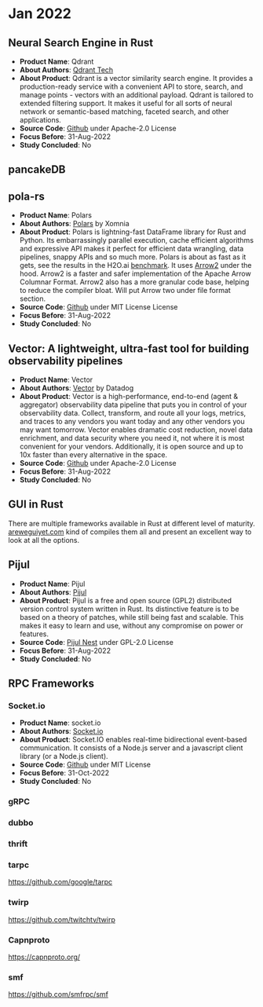 # Jan 2022

## Neural Search Engine in Rust
* **Product Name**: Qdrant
* **About Authors**: [Qdrant Tech](https://qdrant.tech/) 
* **About Product**: Qdrant is a vector similarity search engine. It provides a production-ready service with a convenient API to store, search, and manage points - vectors with an additional payload. Qdrant is tailored to extended filtering support. It makes it useful for all sorts of neural network or semantic-based matching, faceted search, and other applications.
* **Source Code**: [Github](https://github.com/qdrant/qdrant) under Apache-2.0 License
* **Focus Before**: 31-Aug-2022
* **Study Concluded**: No

## pancakeDB

## pola-rs
* **Product Name**: Polars
* **About Authors**: [Polars](https://www.pola.rs/) by Xomnia
* **About Product**: Polars is lightning-fast DataFrame library for Rust and Python. Its embarrassingly parallel execution, cache efficient algorithms and expressive API makes it perfect for efficient data wrangling, data pipelines, snappy APIs and so much more. Polars is about as fast as it gets, see the results in the H2O.ai [benchmark](https://h2oai.github.io/db-benchmark/). It uses [Arrow2](https://github.com/jorgecarleitao/arrow2) under the hood. Arrow2 is a faster and safer implementation of the Apache Arrow Columnar Format. Arrow2 also has a more granular code base, helping to reduce the compiler bloat. Will put Arrow two under file format section.
* **Source Code**: [Github](https://github.com/pola-rs/polars) under MIT License License
* **Focus Before**: 31-Aug-2022
* **Study Concluded**: No

## Vector: A lightweight, ultra-fast tool for building observability pipelines
* **Product Name**: Vector
* **About Authors**: [Vector](https://vector.dev/) by Datadog
* **About Product**: Vector is a high-performance, end-to-end (agent & aggregator) observability data pipeline that puts you in control of your observability data. Collect, transform, and route all your logs, metrics, and traces to any vendors you want today and any other vendors you may want tomorrow. Vector enables dramatic cost reduction, novel data enrichment, and data security where you need it, not where it is most convenient for your vendors. Additionally, it is open source and up to 10x faster than every alternative in the space.
* **Source Code**: [Github](https://github.com/vectordotdev/vector?) under Apache-2.0 License
* **Focus Before**: 31-Aug-2022
* **Study Concluded**: No

## GUI in Rust
There are multiple frameworks available in Rust at different level of maturity. [areweguiyet.com](areweguiyet.com) kind of compiles them all and present an excellent way to look at all the options.

## Pijul
* **Product Name**: Pijul
* **About Authors**: [Pijul](https://pijul.com/)
* **About Product**: Pijul is a free and open source (GPL2) distributed version control system written in Rust. Its distinctive feature is to be based on a theory of patches, while still being fast and scalable. This makes it easy to learn and use, without any compromise on power or features.
* **Source Code**: [Pijul Nest](https://nest.pijul.com/pijul/pijul) under GPL-2.0 License
* **Focus Before**: 31-Aug-2022
* **Study Concluded**: No

## RPC Frameworks
### Socket.io
* **Product Name**: socket.io
* **About Authors**: [Socket.io](https://socket.io/)
* **About Product**: Socket.IO enables real-time bidirectional event-based communication. It consists of a Node.js server and a javascript client library (or a Node.js client).
* **Source Code**: [Github](https://github.com/socketio/socket.io) under MIT License
* **Focus Before**: 31-Oct-2022
* **Study Concluded**: No

### gRPC

### dubbo

### thrift

### tarpc
https://github.com/google/tarpc

### twirp
https://github.com/twitchtv/twirp

### Capnproto
https://capnproto.org/


### smf
https://github.com/smfrpc/smf
